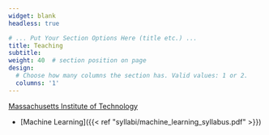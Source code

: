 ```yaml
---
widget: blank
headless: true

# ... Put Your Section Options Here (title etc.) ...
title: Teaching
subtitle:
weight: 40  # section position on page
design:
  # Choose how many columns the section has. Valid values: 1 or 2.
  columns: '1'
---
```


[Massachusetts Institute of Technology](http://www.mit.edu/)

- [Machine Learning]({{< ref "syllabi/machine_learning_syllabus.pdf" >}})